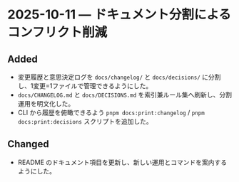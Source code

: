 # 2025-10-11 — ドキュメント分割によるコンフリクト削減

## Added
- 変更履歴と意思決定ログを `docs/changelog/` と `docs/decisions/` に分割し、1変更=1ファイルで管理できるようにした。
- `docs/CHANGELOG.md` と `docs/DECISIONS.md` を索引兼ルール集へ刷新し、分割運用を明文化した。
- CLI から履歴を俯瞰できるよう `pnpm docs:print:changelog` / `pnpm docs:print:decisions` スクリプトを追加した。

## Changed
- README のドキュメント項目を更新し、新しい運用とコマンドを案内するようにした。

